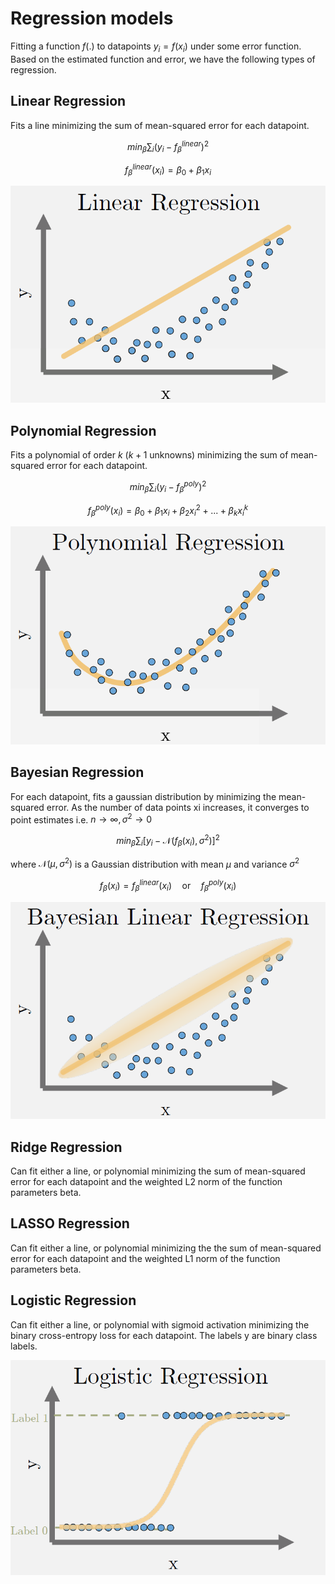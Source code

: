 # Regression models

Fitting a function $f(.)$ to datapoints $y_i=f(x_i)$ under some error function. Based on the estimated function and error, we have the following types of regression.

## Linear Regression
Fits a line minimizing the sum of mean-squared error for each datapoint.

$$min_{\beta} \sum_{i} (y_i - f_{\beta}^{linear})^2$$

$$f_{\beta}^{linear}(x_i) = \beta_0 + \beta_1 x_i$$

![](../images/linear-regression.png)

## Polynomial Regression
Fits a polynomial of order $k$ ($k+1$ unknowns) minimizing the sum of mean-squared error for each datapoint.

$$min_{\beta} \sum_{i} (y_i - f_{\beta}^{poly})^2$$

$$f_{\beta}^{poly}(x_i) = \beta_0 + \beta_1 x_i + \beta_2 x_i^2 + ... + \beta_k x_i^k$$

![](../images/polynomial-regression.png)

## Bayesian Regression
For each datapoint, fits a gaussian distribution by minimizing the mean-squared error. As the number of data points xi increases, it converges to point estimates i.e. $n \rightarrow \infty, \sigma^2 \rightarrow 0$

$$min_{\beta} \sum_{i} [y_i - \mathcal{N}(f_{\beta}(x_i), \sigma^2)]^2$$

where $\mathcal{N}(\mu, \sigma^2)$ is a Gaussian distribution with mean $\mu$ and variance $\sigma^2$

$$f_{\beta}(x_i) = f_{\beta}^{linear}(x_i) \quad \mathrm{or} \quad f_{\beta}^{poly}(x_i)$$

![](../images/bayesian-linear-regression.png)

## Ridge Regression
Can fit either a line, or polynomial minimizing the sum of mean-squared error for each datapoint and the weighted L2 norm of the function parameters beta.

## LASSO Regression
Can fit either a line, or polynomial minimizing the the sum of mean-squared error for each datapoint and the weighted L1 norm of the function parameters beta.

## Logistic Regression
Can fit either a line, or polynomial with sigmoid activation minimizing the binary cross-entropy loss for each datapoint. The labels y are binary class labels.

![](../images/logistic-regression.png)